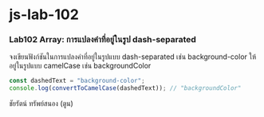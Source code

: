# js-lab-102
### Lab102 Array: การแปลงคำที่อยู่ในรูป dash-separated
จงเขียนฟังก์ชันในการแปลงคำที่อยู่ในรูปแบบ dash-separated เช่น background-color ให้อยู่ในรูปแบบ camelCase เช่น backgroundColor

```JavaScript
const dashedText = "background-color";
console.log(convertToCamelCase(dashedText)); // "backgroundColor"
```

ชัยรัตน์ ทรัพย์สนอง (ตูน)
